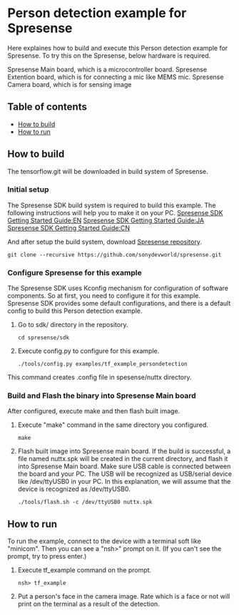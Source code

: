 
# Person detection example for Spresense

Here explaines how to build and execute this Person detection example for Spresense.
To try this on the Spresense, below hardware is required.

Spresense Main board, which is a microcontroller board.
Spresense Extention board, which is for connecting a mic like MEMS mic.
Spresense Camera board, which is for sensing image

## Table of contents

-   [How to build](#how-to-build)
-   [How to run](#how-to-run)

## How to build

The tensorflow.git will be downloaded in build system of Spresense.

### Initial setup

The Spresense SDK build system is required to build this example.
The following instructions will help you to make it on your PC.
[Spresense SDK Getting Started Guide:EN](https://developer.sony.com/develop/spresense/docs/sdk_set_up_en.html)
[Spresense SDK Getting Started Guide:JA](https://developer.sony.com/develop/spresense/docs/sdk_set_up_ja.html)
[Spresense SDK Getting Started Guide:CN](https://developer.sony.com/develop/spresense/docs/sdk_set_up_zh.html)

And after setup the build system, download [Spresense repository](https://github.com/sonydevworld/spresense).

```
git clone --recursive https://github.com/sonydevworld/spresense.git
```

### Configure Spresense for this example

The Spresense SDK uses Kconfig mechanism for configuration of software
components. So at first, you need to configure it for this example.
Spresense SDK provides some default configurations, and there is a 
default config to build this Person detection example.

1.  Go to sdk/ directory in the repository.

    ```
    cd spresense/sdk
    ```

2.  Execute config.py to configure for this example.

    ```
    ./tools/config.py examples/tf_example_persondetection
    ```

This command creates .config file in spesense/nuttx directory.

### Build and Flash the binary into Spresense Main board

After configured, execute make and then flash built image.

1.  Execute "make" command in the same directory you configured.

    ```
    make
    ```

2.  Flash built image into Spresense main board.
    If the build is successful, a file named nuttx.spk will be created in the
    current directory, and flash it into Spresense Main board.
    Make sure USB cable is connected between the board and your PC.
    The USB will be recognized as USB/serial device like /dev/ttyUSB0 in your PC.
    In this explanation, we will assume that the device is recognized as /dev/ttyUSB0.

    ```
    ./tools/flash.sh -c /dev/ttyUSB0 nuttx.spk
    ```

## How to run

To run the example, connect to the device with a terminal soft like "minicom".
Then you can see a "nsh>" prompt on it. (If you can't see the prompt, try to press enter.)

1.  Execute tf_example command on the prompt.

    ```
    nsh> tf_example
    ```

2.  Put a person's face in the camera image.
    Rate which is a face or not will print on the terminal as a result of the detection.


